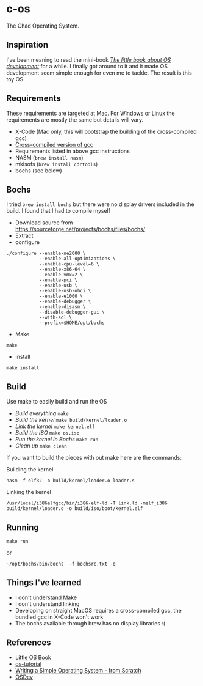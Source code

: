 # c-os
The Chad Operating System.

## Inspiration
I've been meaning to read the mini-book [_The little book about OS development_](http://littleosbook.github.io/book.pdf)
for a while. I finally got around to it and it made OS development seem
simple enough for even me to tackle. The result is this toy OS.

## Requirements
These requirements are targeted at Mac. For Windows or Linux the requirements
are mostly the same but details will vary.
* X-Code (Mac only, this will bootstrap the building of the cross-compiled gcc)
* [Cross-compiled version of gcc](https://github.com/cfenollosa/os-tutorial/tree/master/11-kernel-crosscompiler)
* Requirements listed in above gcc instructions
* NASM (`brew install nasm`)
* mkisofs (`brew install cdrtools`)
* bochs (see below)

## Bochs
I tried `brew install bochs` but there were no display drivers included
in the build. I found that I had to compile myself
* Download source from https://sourceforge.net/projects/bochs/files/bochs/
* Extract
* configure
```commandline
./configure --enable-ne2000 \
            --enable-all-optimizations \
            --enable-cpu-level=6 \
            --enable-x86-64 \
            --enable-vmx=2 \
            --enable-pci \
            --enable-usb \
            --enable-usb-ohci \
            --enable-e1000 \
            --enable-debugger \
            --enable-disasm \
            --disable-debugger-gui \
            --with-sdl \
            --prefix=$HOME/opt/bochs
```
* Make
```commandline
make
```
* Install
```commandline
make install
```

## Build
Use make to easily build and run the OS
* *Build everything* `make`
* *Build the kernel* `make build/kernel/loader.o`
* *Link the kernel* `make kernel.elf`
* *Build the ISO* `make os.iso`
* *Run the kernel in Bochs* `make run`
* *Clean up* `make clean`

If you want to build the pieces with out make here are the commands:

Building the kernel
```commandline
nasm -f elf32 -o build/kernel/loader.o loader.s
```

Linking the kernel
```commandline
/usr/local/i386elfgcc/bin/i386-elf-ld -T link.ld -melf_i386 build/kernel/loader.o -o build/iso/boot/kernel.elf
```

## Running
```commandline
make run
```

or

```commandline
~/opt/bochs/bin/bochs  -f bochsrc.txt -q
```

## Things I've learned
* I don't understand Make
* I don't understand linking
* Developing on straight MacOS requires a cross-compiled gcc, the bundled gcc
in X-Code won't work
* The bochs available through brew has no display libraries :(

## References
* [Little OS Book](http://littleosbook.github.io/)
* [os-tutorial](https://github.com/cfenollosa/os-tutorial)
* [Writing a Simple Operating System - from Scratch](http://www.cs.bham.ac.uk/~exr/lectures/opsys/10_11/lectures/os-dev.pdf)
* [OSDev](http://wiki.osdev.org/)